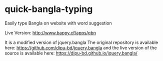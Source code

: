 # quick-bangla-typing
Easily type Bangla on website with word suggestion


Live Version:
http://www.bappy.cf/apps/qbn



It is a modified version of jquery.bangla
The original repository is available here:
https://github.com/dipu-bd/jquery.bangla
and the live version of the source is available here:
https://dipu-bd.github.io/jquery.bangla/
